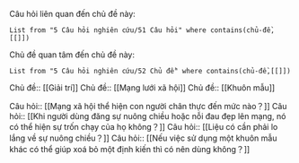 Câu hỏi liên quan đến chủ đề này:
```dataview
List from "5 Câu hỏi nghiên cứu/51 Câu hỏi" where contains(chủ-đề,[[]]) 
```

Chủ đề quan tâm đến chủ đề này:
```dataview
List from "5 Câu hỏi nghiên cứu/52 Chủ đề" where contains(chủ-đề,[[]]) 
```

Chủ đề:: [[Giải trí]]
Chủ đề:: [[Mạng lưới xã hội]] 
Chủ đề:: [[Khuôn mẫu]]
 
Câu hỏi:: [[Mạng xã hội thể hiện con người chân thực đến mức nào？]]
Câu hỏi:: [[Khi người dùng đăng sự nuông chiều hoặc nỗi đau đẹp lên mạng, nó có thể hiện sự trốn chạy của họ không？]]
Câu hỏi:: [[Liệu có cần phải lo lắng về sự nuông chiều？]]
Câu hỏi:: [[Nếu việc sử dụng một khuôn mẫu khác có thể giúp xoá bỏ một định kiến thì có nên dùng không？]]